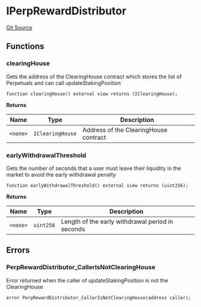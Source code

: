 # IPerpRewardDistributor
[Git Source](https://github.com/Increment-Finance/peripheral-contracts/blob/b10b7c737f1995b97150c4bde2bb1f9387e53eef/src/interfaces/IPerpRewardDistributor.sol)


## Functions
### clearingHouse

Gets the address of the ClearingHouse contract which stores the list of Perpetuals and can call updateStakingPosition


```solidity
function clearingHouse() external view returns (IClearingHouse);
```
**Returns**

|Name|Type|Description|
|----|----|-----------|
|`<none>`|`IClearingHouse`|Address of the ClearingHouse contract|


### earlyWithdrawalThreshold

Gets the number of seconds that a user must leave their liquidity in the market to avoid the early withdrawal penalty


```solidity
function earlyWithdrawalThreshold() external view returns (uint256);
```
**Returns**

|Name|Type|Description|
|----|----|-----------|
|`<none>`|`uint256`|Length of the early withdrawal period in seconds|


## Errors
### PerpRewardDistributor_CallerIsNotClearingHouse
Error returned when the caller of updateStakingPosition is not the ClearingHouse


```solidity
error PerpRewardDistributor_CallerIsNotClearingHouse(address caller);
```

